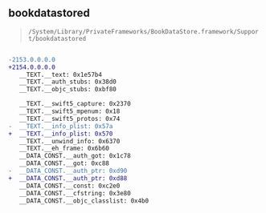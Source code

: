 ## bookdatastored

> `/System/Library/PrivateFrameworks/BookDataStore.framework/Support/bookdatastored`

```diff

-2153.0.0.0.0
+2154.0.0.0.0
   __TEXT.__text: 0x1e57b4
   __TEXT.__auth_stubs: 0x38d0
   __TEXT.__objc_stubs: 0xbf80

   __TEXT.__swift5_capture: 0x2370
   __TEXT.__swift5_mpenum: 0x18
   __TEXT.__swift5_protos: 0x74
-  __TEXT.__info_plist: 0x57a
+  __TEXT.__info_plist: 0x570
   __TEXT.__unwind_info: 0x6370
   __TEXT.__eh_frame: 0x6b60
   __DATA_CONST.__auth_got: 0x1c78
   __DATA_CONST.__got: 0xc88
-  __DATA_CONST.__auth_ptr: 0xd90
+  __DATA_CONST.__auth_ptr: 0xd88
   __DATA_CONST.__const: 0xc2e0
   __DATA_CONST.__cfstring: 0x3e80
   __DATA_CONST.__objc_classlist: 0x4b0

```
